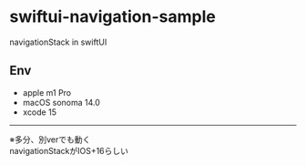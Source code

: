 # swiftui-navigation-sample
navigationStack in swiftUI

## Env
- apple m1 Pro
- macOS sonoma 14.0
- xcode 15
---
※多分、別verでも動く  
navigationStackがIOS+16らしい
